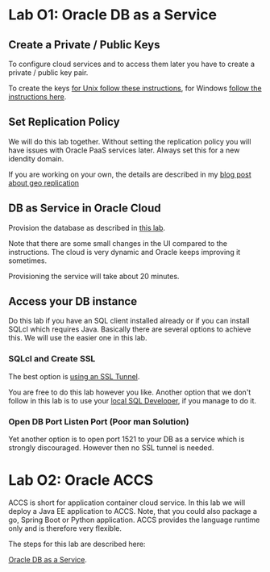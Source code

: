 # Lab O1: Oracle DB as a Service

## Create a Private / Public Keys

To configure cloud services and to access them later you have to create a private / public key pair.

To create the keys [for Unix follow these instructions](https://docs.oracle.com/en/cloud/paas/database-dbaas-cloud/csdbi/generate-ssh-key-pair.html#GUID-2BD5B767-0659-4791-A170-279F469B2CC3), for Windows [follow the instructions here](https://docs.oracle.com/en/cloud/paas/database-dbaas-cloud/csdbi/create-ssh-tunnel.html#GUID-6929CE39-6CD7-46C9-8022-929A9844B1C5).

## Set Replication Policy

We will do this lab together. Without setting the replication policy you will have issues with Oracle PaaS services later. Always set this for a new idendity domain.

If you are working on your own, the details are described in my [blog post about geo replication](http://www.munzandmore.com/2017/ora/oracle-storage-geo-replication)

## DB as Service in Oracle Cloud

Provision the database as described in [this lab](https://github.com/oracle/weblogic-innovation-seminars/blob/caf-12.2.1/cloud.demos/jcs.basics/create.dbcs.ui.md).

Note that there are some small changes in the UI compared to the instructions. The cloud is very dynamic and Oracle keeps improving it sometimes.

Provisioning the service will take about 20 minutes.

## Access your DB instance

Do this lab if you have an SQL client installed already or if you can install SQLcl which requires Java.
Basically there are several options to achieve this. We will use the easier one in this lab.

### SQLcl and Create SSL

The best option is [using an SSL Tunnel](http://barrymcgillin.blogspot.de/2015/05/sqlcl-cloud-connections-via-secure.html).

You are free to do this lab however you like. Another option that we don't follow in this lab is to use your [local SQL Developer](https://getpocket.com/a/read/1795373431), if you manage to do it. 

### Open DB Port Listen Port (Poor man Solution)

Yet another option is to open port 1521 to your DB as a service which is strongly discouraged. However then no SSL tunnel is needed.



# Lab O2: Oracle ACCS

ACCS is short for application container cloud service. In this lab we will deploy a Java EE application to ACCS. Note, that you could also package a go, Spring Boot or Python application. ACCS provides the language runtime only and is therefore very flexible.

The steps for this lab are described here:

[Oracle DB as a Service](https://github.com/oracle/weblogic-innovation-seminars/blob/caf-12.2.1/cloud.demos/jcs.basics/create.dbcs.ui.md).

